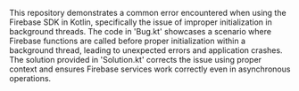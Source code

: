 This repository demonstrates a common error encountered when using the Firebase SDK in Kotlin, specifically the issue of improper initialization in background threads. The code in 'Bug.kt' showcases a scenario where Firebase functions are called before proper initialization within a background thread, leading to unexpected errors and application crashes. The solution provided in 'Solution.kt' corrects the issue using proper context and ensures Firebase services work correctly even in asynchronous operations.